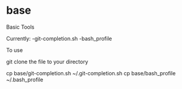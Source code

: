 base
====

Basic Tools

Currently:
-git-completion.sh
-bash_profile

To use 

git clone the file to your directory

cp base/git-completion.sh ~/.git-completion.sh
cp base/bash_profile ~/.bash_profile
